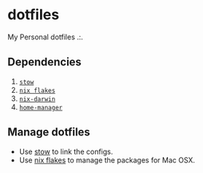 # dotfiles

My Personal dotfiles .:.

## Dependencies

1. [`stow`](https://www.gnu.org/software/stow/)
1. [`nix flakes`](https://nixos.wiki/wiki/Flakes)
1. [`nix-darwin`](https://github.com/LnL7/nix-darwin)
1. [`home-manager`](https://github.com/nix-community/home-manager)

## Manage dotfiles

- Use [stow](https://www.gnu.org/software/stow/) to link the configs.
- Use [nix flakes](https://nixos.wiki/wiki/Flakes) to manage the packages for Mac OSX.

